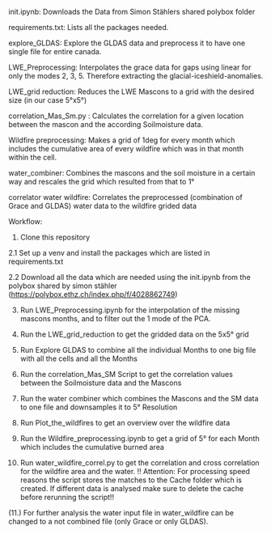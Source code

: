 init.ipynb: Downloads the Data from Simon Stählers shared polybox folder

requirements.txt: Lists all the packages needed.

explore_GLDAS: Explore the GLDAS data and preprocess it to have one single file for entire canada.

LWE_Preprocessing: Interpolates the grace data for gaps using linear for only the modes 2, 3, 5. Therefore extracting the glacial-iceshield-anomalies. 

LWE_grid reduction: Reduces the LWE Mascons to a grid with the desired size (in our case 5°x5°)

correlation_Mas_Sm.py : Calculates the correlation for a given location between the mascon and the according Soilmoisture data.

Wildfire preprocessing: Makes a grid of 1deg for every month which includes the cumulative area of every wildfire which was in that month within the cell.

water_combiner: Combines the mascons and the soil moisture in a certain way and rescales the grid which resulted from that to 1°

correlator water wildfire: Correlates the preprocessed (combination of Grace and GLDAS) water data to the wildfire grided data



Workflow:
1. Clone this repository

2.1 Set up a venv and install the packages which are listed in requirements.txt 

2.2 Download all the data which are needed using the init.ipynb from the polybox shared by simon stähler (https://polybox.ethz.ch/index.php/f/4028862749)

3. Run LWE_Preprocessing.ipynb for the interpolation of the missing mascons months, and to filter out the 1 mode of the PCA. 

4. Run the LWE_grid_reduction to get the gridded data on the 5x5° grid

5. Run Explore GLDAS to combine all the individual Months to one big file with all the cells and all the Months

6. Run the correlation_Mas_SM Script to get the correlation values between the Soilmoisture data and the Mascons

7. Run the water combiner which combines the Mascons and the SM data to one file and downsamples it to 5° Resolution

8. Run Plot_the_wildfires to get an overview over the wildfire data

9. Run the Wildfire_preprocessing.ipynb to get a grid of 5° for each Month which includes the cumulative burned area

10. Run water_wildfire_correl.py to get the correlation and cross correlation for the wildfire area and the water. !! Attention: For processing speed reasons the script stores the matches to the Cache folder which is created. If different data is analysed make sure to delete the cache before rerunning the script!!

(11.) For further analysis the water input file in water_wildfire can be changed to a not combined file (only Grace or only GLDAS).




